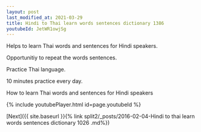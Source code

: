 ```yaml
---
layout: post
last_modified_at: 2021-03-29
title: Hindi to Thai learn words sentences dictionary 1386 
youtubeId: JetWR1owjSg
---
```

 
 
Helps to learn Thai words and sentences for Hindi speakers.

Opportunitiy to repeat the words sentences. 

Practice Thai language. 
 
10 minutes practice every day. 
 
How to learn Thai words and sentences for Hindi speakers 
 
{% include youtubePlayer.html id=page.youtubeId %}
 
 
[Next]({{ site.baseurl }}{% link  split2/_posts/2016-02-04-Hindi to thai learn words sentences dictionary 1026 .md%})
 
